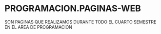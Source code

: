 # PROGRAMACION.PAGINAS-WEB
SON PAGINAS QUE REALIZAMOS DURANTE TODO EL CUARTO SEMESTRE EN EL AREA DE PROGRAMACION
